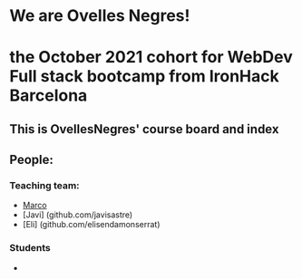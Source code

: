 # We are Ovelles Negres!
# the October 2021 cohort for WebDev Full stack bootcamp from IronHack Barcelona

## This is OvellesNegres' course board and index

## People:

### Teaching team:
- [Marco](github.com/marco-ih-bcn)
- [Javi] (github.com/javisastre)
- [Eli] (github.com/elisendamonserrat)

### Students
- 
